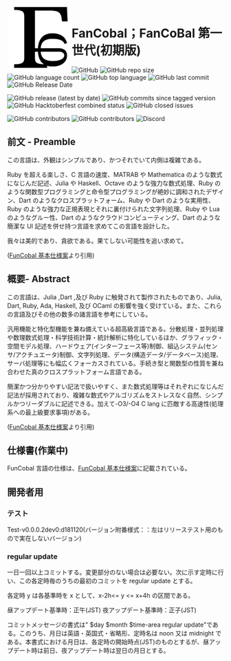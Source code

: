 <img src="./FunCobal_Language_Logo.svg" width="150em" style="float:left" />

# FanCobal；FanCoBal 第一世代(初期版)

![GitHub](https://img.shields.io/github/license/FunCobal-family/FunCobal?style=plastic&label=%E4%BD%BF%E7%94%A8%E8%A8%B1%E8%AB%BE%E6%9B%B8)
![GitHub repo size](https://img.shields.io/github/repo-size/FunCobal-family/FunCobal?label=%E3%83%AC%E3%83%9D%E3%82%B8%E3%83%88%E3%83%AA%E3%82%B5%E3%82%A4%E3%82%BA)
![GitHub language count](https://img.shields.io/github/languages/count/FunCobal-family/FunCobal?label=%E4%BD%BF%E7%94%A8%E8%A8%80%E8%AA%9E%E6%95%B0)
![GitHub top language](https://img.shields.io/github/languages/top/FunCobal-family/FunCobal?label=%E6%9C%80%E5%A4%9A%E4%BD%BF%E7%94%A8%E8%A8%80%E8%AA%9E)
![GitHub last commit](https://img.shields.io/github/last-commit/Funcobal-family/FunCobal?label=%E6%9C%80%E7%B5%82%E3%82%B3%E3%83%9F%E3%83%83%E3%83%88%E6%97%A5)
![GitHub Release Date](https://img.shields.io/github/release-date/FunCobal-family/FunCobal?label=%E6%9C%80%E7%B5%82%E3%83%AA%E3%83%AA%E3%83%BC%E3%82%B9%E6%97%A5)

![GitHub release (latest by date)](https://img.shields.io/github/v/release/FunCobal-family/FunCobal?style=plastic&label=%E6%9C%80%E7%B5%82%E3%83%AA%E3%83%AA%E3%83%BC%E3%82%B9)
![GitHub commits since tagged version](https://img.shields.io/github/commits-since/FunCobal-family/FunCobal/Test-v0.0.0.2dev0-d181120?label=%E6%9C%80%E7%B5%82%E3%83%AA%E3%83%AA%E3%83%BC%E3%82%B9%E3%81%8B%E3%82%89%E3%81%AE%E3%82%B3%E3%83%9F%E3%83%83%E3%83%88%E6%95%B0)
![GitHub Hacktoberfest combined status](https://img.shields.io/github/hacktoberfest/2020/FunCobal-family/Funcobal?label=Hacktoberfest%E6%A2%B1%E6%9D%9F%E6%B8%88%E3%82%B9%E3%83%86%E3%83%BC%E3%82%BF%E3%82%B9)
![GitHub closed issues](https://img.shields.io/github/issues-closed/FunCobal-family/FunCobal?label=closed+issue)

![GitHub contributors](https://img.shields.io/github/contributors/FunCobal-family/FunCobal?label=%E9%96%8B%E7%99%BA%E5%8F%82%E5%8A%A0%E8%80%85%E6%95%B0)
![GitHub contributors](https://img.shields.io/github/contributors-anon/FunCobal-family/FunCobal?label=%E9%96%8B%E7%99%BA%E5%8F%82%E5%8A%A0%E8%80%85%E6%95%B0%2F%E5%8C%BF%E5%90%8D%E5%90%AB%E3%82%80)
![Discord](https://img.shields.io/discord/787660506957611018?style=plastic&label=%E9%96%8B%E7%99%BA%E8%80%85Chat%28Discord%2F%E3%80%8C%E9%9B%BB%E8%84%B3Lang%3A%3AClib%E3%80%8D%E5%86%85%E3%80%8C%23FunCobal+family%E3%80%8D%29)

<p style="clear:both"></p>

## 前文 - Preamble

この言語は、外観はシンプルであり、かつそれでいて内側は複雑である。

Ruby を超える楽しさ、C 言語の速度、MATRAB や Mathematica のような数式になじんだ記述、Julia や Haskell、Octave のような強力な数式処理、Ruby のような関数型プログラミングと命令型プログラミングが絶妙に調和されたデザイン、Dart のようなクロスプラットフォーム、Ruby や Dart のような実用性、Ruby のような強力な正規表現とそれに裏付けられた文字列処理、Ruby や Lua のようなグルー性、Dart のようなクラウドコンピューティング、Dart のような簡潔な UI 記述を併せ持つ言語を求めてこの言語を設計した。

我々は美的であり、貪欲である。果てしない可能性を追い求めて。

([FunCobal 基本仕様案](./doc/FunCobal基本仕様案.md)より引用)

## 概要- Abstract

この言語は、Julia ,Dart ,及び Ruby に触発されて製作されたものであり、Julia, Dart, Ruby, Ada, Haskell, 及び OCaml の影響を強く受けている。また、これらの言語及びその他の数多の諸言語を参考にしている。

汎用機能と特化型機能を兼ね備えている超高級言語である。分散処理・並列処理や数理数式処理・科学技術計算・統計解析に特化しているほか、グラフィック・空間モデル処理、ハードウェア(インターフェース等)制御、組込システム(センサ/アクチュエータ)制御、文字列処理、データ(構造データ/データベース)処理、サーバ処理等にも幅広くフォーカスされている。手続き型と関数型の性質を兼ね合わせた真のクロスプラットフォーム言語である。

簡潔かつ分かりやすい記法で扱いやすく、また数式処理等はそれぞれになじんだ記法が採用されており、複雑な数式やアルゴリズムをストレスなく自然、シンプルかつリーダブルに記述できる。加えて-O3/-O4 C lang に匹敵する高速性(処理系への最上級要求事項)がある。

([FunCobal 基本仕様案](./doc/FunCobal基本仕様案.md)より引用)

## 仕様書(作業中)

FunCobal 言語の仕様は、[FunCobal 基本仕様案](./doc/FunCobal基本仕様案.md)に記載されている。

## 開発者用

### テスト

Test-v0.0.0.2dev0:d181120(バージョン附番様式：：左はリリーステスト用のもので実在しないバージョン)

### regular update

一日一回以上コミットする。変更部分のない場合は必要ない。次に示す定時に行い、この各定時毎のうちの最初のコミットを regular update とする。

各定時 y は各基準時を x として、x-2h<= y <= x+4h の区間である。

昼アップデート基準時：正午(JST)
夜アップデート基準時：正子(JST)

コミットメッセージの書式は"
$day $month \$time-area regular update"である。このうち、月日は英語・英国式・省略形、定時名は noon 又は midnight である。本書式における月日は、各定時の開始時点(JST)のものとするが、昼アップデート時は前日、夜アップデート時は翌日の月日とする。
